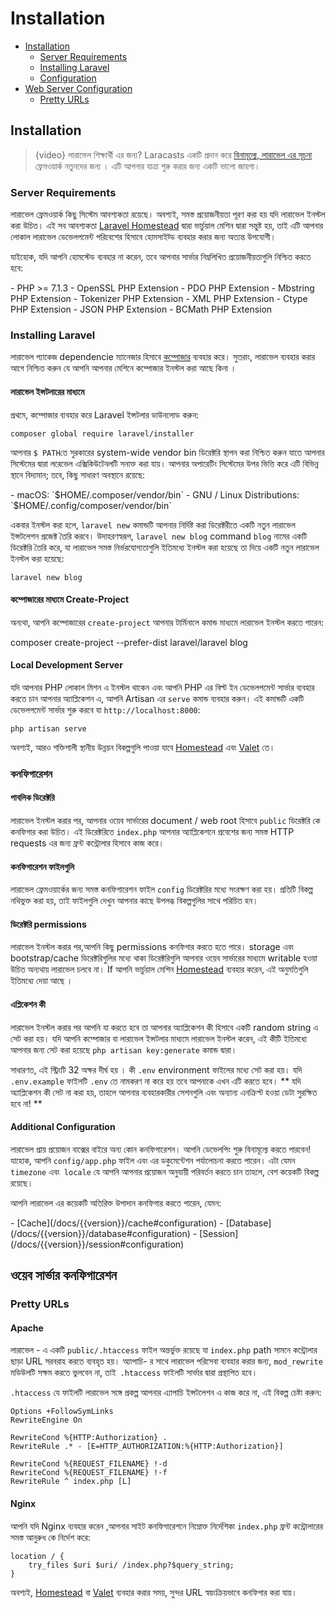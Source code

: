 # Installation

- [Installation](#installation)
    - [Server Requirements](#server-requirements)
    - [Installing Laravel](#installing-laravel)
    - [Configuration](#configuration)
- [Web Server Configuration](#web-server-configuration)
    - [Pretty URLs](#pretty-urls)

<a name="installation"></a>
## Installation

> {video}  লারাভেল  শিক্ষার্থী এর জন্য? Laracasts একটি প্রদান করে [বিনামূল্যে, লারাভেল এর সূচনা ](http://laravelfromscratch.com) ফ্রেমওয়ার্ক নতুনদের জন্য । এটি আপনার যাত্রা শুরু করার জন্য একটি ভালো জায়গা।

<a name="server-requirements"></a>
### Server Requirements

লারাভেল ফ্রেমওয়ার্ক কিছু সিস্টেম আবশ্যকতা রয়েছে। অবশ্যই, সমস্ত প্রয়োজনীয়তা পূরণ করা হয় যদি লারাভেল ইনস্টল করা উচিত। 
এই সব আবশ্যকতা  [Laravel Homestead](/docs/{{version}}/homestead) দ্বারা ভার্চুয়াল মেশিন দ্বারা সন্তুষ্ট হয়, তাই এটি আপনার লোকাল  লারাভেল ডেভেলপমেন্ট পরিবেশের হিসাবে হোমসাইট্ড ব্যবহার করার জন্য অত্যন্ত উপযোগী।

যাইহোক, যদি আপনি হোমস্টেড ব্যবহার না করেন, তবে আপনার সার্ভার নিম্নলিখিত প্রয়োজনীয়তাগুলি নিশ্চিত করতে হবে:

<div class="content-list" markdown="1">
- PHP >= 7.1.3
- OpenSSL PHP Extension
- PDO PHP Extension
- Mbstring PHP Extension
- Tokenizer PHP Extension
- XML PHP Extension
- Ctype PHP Extension
- JSON PHP Extension
- BCMath PHP Extension 
</div>

<a name="installing-laravel"></a>
### Installing Laravel
লারাভেল প্যাকেজ dependencie  ম্যানেজার হিসাবে [কম্পোজার](https://getcomposer.org) ব্যবহার করে। সুতরাং, লারাভেল ব্যবহার করার আগে নিশ্চিত করুন যে আপনি আপনার মেশিনে কম্পোজার ইনস্টল করা আছে কিনা ।

#### লারাভেল ইন্সটলারের মাধ্যমে

প্রথমে, কম্পোজার ব্যবহার করে Laravel ইন্সটলার ডাউনলোড করুন:

    composer global require laravel/installer

আপনার `$ PATH`তে সুরকারের system-wide vendor bin ডিরেক্টরি স্থাপন করা নিশ্চিত করুন যাতে আপনার সিস্টেমের দ্বারা লরেভেল এক্সিকিউটেবলটি সনাক্ত করা যায়। আপনার অপারেটিং সিস্টেমের উপর ভিত্তি করে এটি বিভিন্ন স্থানে বিদ্যমান; তবে, কিছু সাধারণ অবস্থানে রয়েছে:

<div class="content-list" markdown="1">
- macOS: `$HOME/.composer/vendor/bin`
- GNU / Linux Distributions: `$HOME/.config/composer/vendor/bin`
</div>

একবার ইনস্টল করা হলে, `laravel new` কমান্ডটি আপনার নির্দিষ্ট করা ডিরেক্টরীতে একটি নতুন লারাভেল ইন্সটলেশন প্রজেক্ট  তৈরি করবে। উদাহরণস্বরূপ, `laravel new blog` command `blog` নামের একটি ডিরেক্টরি তৈরি করে,  যা লারাভেল সমস্ত নির্ভরযোগ্যতাগুলি ইতিমধ্যে ইনস্টল করা হয়েছে তা দিয়ে একটি নতুন লারাভেল ইনস্টল করা হয়েছে:

    laravel new blog

#### কম্পোজারের মাধ্যমে Create-Project

অন্যথা, আপনি কম্পোজারের `create-project` আপনার টার্মিনালে কমান্ড মাধ্যমে লারাভেল ইনস্টল করতে পারেন:

   composer create-project --prefer-dist laravel/laravel blog

#### Local Development Server

যদি আপনার PHP লোকাল মিশন এ ইনস্টল থাকেন এবং আপনি PHP এর বিল্ট ইন ডেভেলপমেন্ট সার্ভার ব্যবহার করতে চান আপনার অ্যাপ্লিকেশন এ, আপনি Artisan এর `serve` কমান্ড ব্যবহার করুন। এই কমান্ডটি একটি ডেভেলপমেন্ট সার্ভার শুরু করবে যা `http://localhost:8000`:

    php artisan serve


অবশ্যই, আরও শক্তিশালী স্থানীয় উন্নয়ন বিকল্পগুলি পাওয়া যাবে  [Homestead](/docs/{{version}}/homestead) এবং [Valet](/docs/{{version}}/valet) তে। 

<a name="configuration"></a>
### কনফিগারেশন

#### পাবলিক ডিরেক্টরি

লারাভেল ইনস্টল করার পর, আপনার ওয়েব সার্ভারের document / web root হিসাবে `public`  ডিরেক্টরি কে কনফিগার করা উচিত। এই ডিরেক্টরিতে `index.php` আপনার অ্যাপ্লিকেশনে প্রবেশের জন্য সমস্ত HTTP requests এর জন্য ফ্রন্ট কন্ট্রোলার হিসাবে কাজ করে।

#### কনফিগারেশন ফাইলগুলি

লারাভেল ফ্রেমওয়ার্কের জন্য সমস্ত কনফিগারেশন ফাইল `config` ডিরেক্টরির মধ্যে সংরক্ষণ করা হয়। প্রতিটি বিকল্প নথিভুক্ত করা হয়, তাই ফাইলগুলি দেখুন আপনার কাছে উপলব্ধ বিকল্পগুলির সাথে পরিচিত হন।

#### ডিরেক্টরি permissions

লারাভেল ইনস্টল করার পর,আপনি কিছু permissions কনফিগার করতে হতে পারে। storage এবং bootstrap/cache ডিরেক্টরিগুলির মধ্যে থাকা ডিরেক্টরিগুলি আপনার ওয়েব সার্ভারের মাধ্যমে writable হওয়া উচিত অন্যথায় লারাভেল চলবে না। If আপনি ভার্চুয়াল মেশিন [Homestead](/docs/{{version}}/homestead)  ব্যবহার  করেন, এই অনুমতিগুলি ইতিমধ্যে দেয়া আছে ।

#### এপ্লিকেশন কী

লারাভেল ইনস্টল করার পর আপনি যা করতে হবে তা আপনার অ্যাপ্লিকেশন কী হিসাবে একটি random string এ সেট করা হয়। যদি আপনি কম্পোজার বা লারাভেল ইন্সটলার মাধ্যমে লারাভেল  ইনস্টল করেন, এই কীটি ইতিমধ্যে আপনার জন্য সেট করা হয়েছে  `php artisan key:generate` কমান্ড দ্বারা।

সাধারণত, এই স্ট্রিংটি 32 অক্ষর দীর্ঘ হয় । কী   `.env`  environment ফাইলের মধ্যে সেট করা হয়। যদি  `.env.example` ফাইলটি `.env` তে নামকরণ না করে হয় তবে আপনাকে এখন এটি করতে হবে। ** যদি অ্যাপ্লিকেশন কী সেট না করা হয়, তাহলে আপনার ব্যবহারকারীর সেশনগুলি এবং অন্যান্য এনক্রিপ্ট হওয়া ডেটা সুরক্ষিত হবে না! **

#### Additional Configuration

লারাভেল প্রায় প্রয়োজন বাক্সের বাইরে অন্য কোন কনফিগারেশন। আপনি ডেভেলপিং শুরু বিনামূল্যে করতে পারবেন! যাহোক, আপনি `config/app.php` ফাইল এবং এর ডকুমেন্টেশন পর্যালোচনা করতে পারেন। এটা যেমন `timezone` এবং` locale` যে আপনি আপনার প্রয়োজন অনুযায়ী পরিবর্তন করতে চান তাহলে,  বেশ কয়েকটি বিকল্প রয়েছে।

আপনি লারাভেল এর কয়েকটি অতিরিক্ত উপাদান কনফিগার করতে পারেন, যেমন:

<div class="content-list" markdown="1">
- [Cache](/docs/{{version}}/cache#configuration)
- [Database](/docs/{{version}}/database#configuration)
- [Session](/docs/{{version}}/session#configuration)
</div>

<a name="web-server-configuration"></a>
## ওয়েব সার্ভার কনফিগারেশন

<a name="pretty-urls"></a>
### Pretty URLs

#### Apache


লারাভেল - এ একটি  `public/.htaccess`  ফাইল অন্তর্ভুক্ত রয়েছে যা `index.php` path সামনে কন্ট্রোলার ছাড়া URL সরবরাহ করতে ব্যবহৃত হয়। অ্যাপাচি- র সাথে লারাভেল পরিসেবা ব্যবহার করার জন্য, `mod_rewrite` মডিউলটি সক্ষম করতে ভুলবেন না, তাই` .htaccess` ফাইলটি সার্ভার দ্বারা প্রস্থাপিত হবে।

`.htaccess` যে ফাইলটি লারাভেল সঙ্গে প্রকল্প আপনার এ্যাপাচি ইন্সটলেশন এ কাজ করে না, এই বিকল্প চেষ্টা করুন:

    Options +FollowSymLinks
    RewriteEngine On
    
    RewriteCond %{HTTP:Authorization} .
    RewriteRule .* - [E=HTTP_AUTHORIZATION:%{HTTP:Authorization}] 
   
    RewriteCond %{REQUEST_FILENAME} !-d
    RewriteCond %{REQUEST_FILENAME} !-f
    RewriteRule ^ index.php [L]

#### Nginx

আপনি যদি Nginx ব্যবহার করেন ,আপনার সাইট কনফিগারেশনে নিম্নোক্ত নির্দেশিকা `index.php` ফ্রন্ট কন্ট্রোলারের সমস্ত আনুরুধ কে নির্দেশ করে:

    location / {
        try_files $uri $uri/ /index.php?$query_string;
    }

অবশ্যই, [Homestead](/docs/{{version}}/homestead) বা [Valet](/docs/{{version}}/valet) ব্যবহার করার সময়, সুন্দর URL স্বয়ংক্রিয়ভাবে কনফিগার করা যায়।
